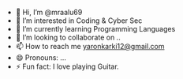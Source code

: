 - 👋 Hi, I’m @mraalu69
- 👀 I’m interested in Coding & Cyber Sec
- 🌱 I’m currently learning Programming Languages
- 💞️ I’m looking to collaborate on ..
- 📫 How to reach me yaronkarki12@gmail.com
- 😄 Pronouns: ...
- ⚡ Fun fact: I love playing Guitar.

<!---
mraalu69/mraalu69 is a ✨ special ✨ repository because its `README.md` (this file) appears on your GitHub profile.
You can click the Preview link to take a look at your changes.
--->

